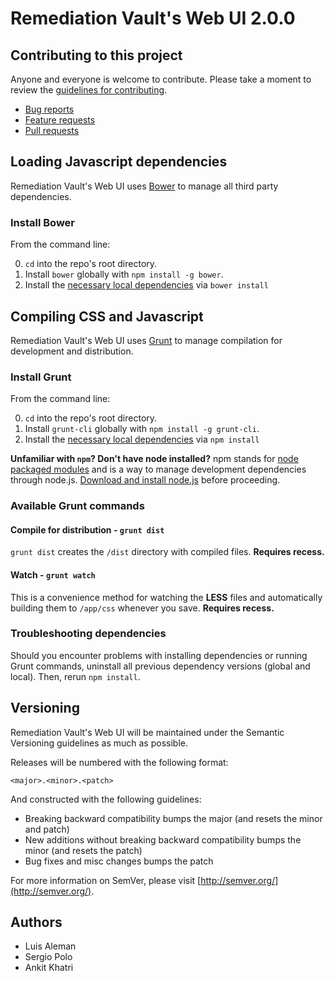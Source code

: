 # Remediation Vault's Web UI 2.0.0

## Contributing to this project

Anyone and everyone is welcome to contribute. Please take a moment to review the [guidelines for contributing](CONTRIBUTING.md).

* [Bug reports](CONTRIBUTING.md#bugs)
* [Feature requests](CONTRIBUTING.md#features)
* [Pull requests](CONTRIBUTING.md#pull-requests)

## Loading Javascript dependencies

Remediation Vault's Web UI uses [Bower](http://bower.io) to manage all third party dependencies.

### Install Bower

From the command line:

0. `cd` into the repo's root directory.
1. Install `bower` globally with `npm install -g bower`.
2. Install the [necessary local dependencies](bower.json) via `bower install`

## Compiling CSS and Javascript

Remediation Vault's Web UI uses [Grunt](http://gruntjs.com/) to manage compilation for development and distribution.

### Install Grunt

From the command line:

0. `cd` into the repo's root directory.
1. Install `grunt-cli` globally with `npm install -g grunt-cli`.
2. Install the [necessary local dependencies](package.json) via `npm install`

**Unfamiliar with `npm`? Don't have node installed?** npm stands for [node packaged modules](http://npmjs.org/) and is a way to manage development dependencies through node.js. [Download and install node.js](http://nodejs.org/download/) before proceeding.

### Available Grunt commands

#### Compile for distribution - `grunt dist`
`grunt dist` creates the `/dist` directory with compiled files. **Requires recess.**

#### Watch - `grunt watch`
This is a convenience method for watching the **LESS** files and automatically building them to `/app/css` whenever you save. **Requires recess.**

### Troubleshooting dependencies

Should you encounter problems with installing dependencies or running Grunt commands, uninstall all previous dependency versions (global and local). Then, rerun `npm install`.

## Versioning

Remediation Vault's Web UI will be maintained under the Semantic Versioning guidelines as much as possible.

Releases will be numbered with the following format:

`<major>.<minor>.<patch>`

And constructed with the following guidelines:

* Breaking backward compatibility bumps the major (and resets the minor and patch)
* New additions without breaking backward compatibility bumps the minor (and resets the patch)
* Bug fixes and misc changes bumps the patch

For more information on SemVer, please visit [http://semver.org/](http://semver.org/).

## Authors

- Luis Aleman
- Sergio Polo
- Ankit Khatri
